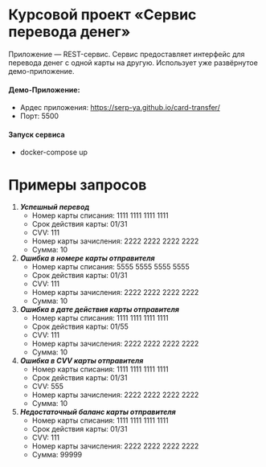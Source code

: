 # Курсовой проект «Сервис перевода денег»

Приложение — REST-сервис. Сервис предоставляет интерфейс для перевода денег 
с одной карты на другую. Использует уже развёрнутое демо-приложение.

#### Демо-Приложение:
- Ардес приложения: https://serp-ya.github.io/card-transfer/ 
- Порт: 5500

#### Запуск сервиса
- docker-compose up

# Примеры запросов
1. ***Успешный перевод***
    - Номер карты списания: 1111 1111 1111 1111
    - Срок действия карты:  01/31
    - СVV: 111
    - Номер карты зачисления: 2222 2222 2222 2222
    - Сумма: 10
2. ***Ошибка в номере карты отправителя***
   - Номер карты списания: 5555 5555 5555 5555
   - Срок действия карты:  01/31
   - СVV: 111
   - Номер карты зачисления: 2222 2222 2222 2222
   - Сумма: 10
3. ***Ошибка в дате действия карты отправителя***
   - Номер карты списания: 1111 1111 1111 1111
   - Срок действия карты:  01/55
   - СVV: 111
   - Номер карты зачисления: 2222 2222 2222 2222
   - Сумма: 10
4. ***Ошибка в CVV карты отправителя***
   - Номер карты списания: 1111 1111 1111 1111
   - Срок действия карты:  01/31
   - СVV: 555
   - Номер карты зачисления: 2222 2222 2222 2222
   - Сумма: 10
5. ***Недостаточный баланс карты отправителя***
   - Номер карты списания: 1111 1111 1111 1111
   - Срок действия карты:  01/31
   - СVV: 111
   - Номер карты зачисления: 2222 2222 2222 2222
   - Сумма: 99999